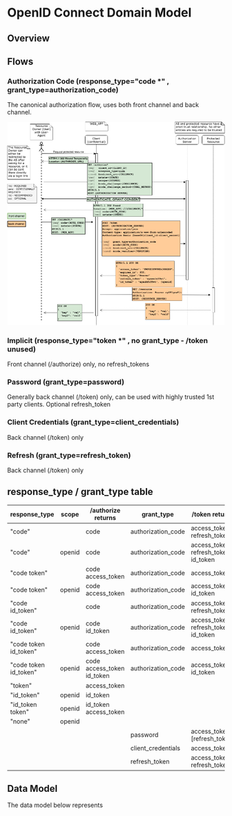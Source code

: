# OpenID Connect Domain Model

## Overview


## Flows

### Authorization Code (response_type="code *" , grant_type=authorization_code)

The canonical authorization flow, uses both front channel and back channel.

![oauth_code_grant image](../images/oauth_code_grant.png)

### Implicit (response_type="token *" , no grant_type - /token unused)

Front channel (/authorize) only, no refresh_tokens

### Password (grant_type=password)

Generally back channel (/token) only, can be used with highly trusted 1st party clients. Optional refresh_token

### Client Credentials (grant_type=client_credentials)

Back channel (/token) only

### Refresh (grant_type=refresh_token)

Back channel (/token) only

## response_type / grant_type table

|  response_type        |  scope | /authorize returns         | grant_type         | /token  returns                     |
| ----------------------|--------|----------------------------|--------------------|-------------------------------------|
| "code"                |        | code                       | authorization_code | access_token refresh_token          |
| "code"                | openid | code                       | authorization_code | access_token refresh_token id_token |
| "code token"          |        | code access_token          | authorization_code | access_token                        |
| "code token"          | openid | code access_token          | authorization_code | access_token id_token               |
| "code id_token"       |        | code                       | authorization_code | access_token refresh_token          |
| "code id_token"       | openid | code id_token              | authorization_code | access_token refresh_token id_token |
| "code token id_token" |        | code access_token          | authorization_code | access_token                        |
| "code token id_token" | openid | code access_token id_token | authorization_code | access_token id_token               |
| "token"               |        | access_token               |                    |                                     |
| "id_token"            | openid | id_token                   |                    |                                     |
| "id_token token"      | openid | id_token access_token      |                    |                                     |
| "none"                | openid |                            |                    |                                     |
|                       |        |                            | password           | access_token [refresh_token]        |
|                       |        |                            | client_credentials | access_token                        |
|                       |        |                            | refresh_token      | access_token refresh_token          |

## Data Model

The data model below represents 

<TBD INSERT>
